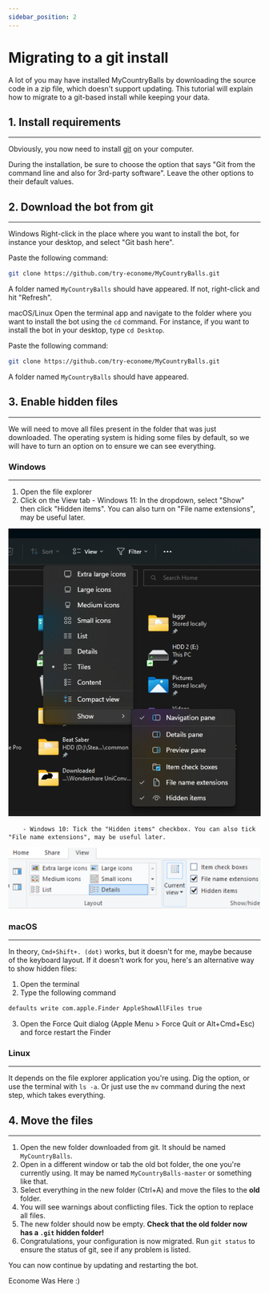 ```yaml
---
sidebar_position: 2
---
```


# Migrating to a git install

A lot of you may have installed MyCountryBalls by downloading the source code in a zip file, which doesn't support updating. This tutorial will explain how to migrate to a git-based install while keeping your data.

## 1. Install requirements
---
Obviously, you now need to install [git](https://git-scm.com/downloads) on your computer.

During the installation, be sure to choose the option that says "Git from the command line and also for 3rd-party software". Leave the other options to their default values.

## 2. Download the bot from git
---
Windows
Right-click in the place where you want to install the bot, for instance your desktop, and select "Git bash here".

Paste the following command:
```bash
git clone https://github.com/try-econome/MyCountryBalls.git
```
A folder named `MyCountryBalls` should have appeared. If not, right-click and hit "Refresh".

macOS/Linux
Open the terminal app and navigate to the folder where you want to install the bot using the `cd` command. For instance, if you want to install the bot in your desktop, type `cd Desktop`.

Paste the following command:
```bash
git clone https://github.com/try-econome/MyCountryBalls.git
```
A folder named `MyCountryBalls` should have appeared.

## 3. Enable hidden files
---
We will need to move all files present in the folder that was just downloaded. The operating system is hiding some files by default, so we will have to turn an option on to ensure we can see everything.

### Windows
---
1. Open the file explorer
2. Click on the View tab
        - Windows 11: In the dropdown, select "Show" then click "Hidden items". You can also turn on "File name extensions", may be useful later. 

![Image 1](./img/1.png)

        - Windows 10: Tick the "Hidden items" checkbox. You can also tick "File name extensions", may be useful later. 

![Image 2](./img/2.png)

### macOS
---
In theory, `Cmd+Shift+. (dot)` works, but it doesn't for me, maybe because of the keyboard layout. If it doesn't work for you, here's an alternative way to show hidden files:

1. Open the terminal
2. Type the following command
```bash
defaults write com.apple.Finder AppleShowAllFiles true
```
3. Open the Force Quit dialog (Apple Menu > Force Quit or Alt+Cmd+Esc) and force restart the Finder

### Linux
---
It depends on the file explorer application you're using. Dig the option, or use the terminal with `ls -a`. Or just use the `mv` command during the next step, which takes everything.

## 4. Move the files
---
1. Open the new folder downloaded from git. It should be named `MyCountryBalls`.
2. Open in a different window or tab the old bot folder, the one you're currently using. It may be named `MyCountryBalls-master` or something like that.
3. Select everything in the new folder (Ctrl+A) and move the files to the **old** folder.
4. You will see warnings about conflicting files. Tick the option to replace all files.
5. The new folder should now be empty. **Check that the old folder now has a `.git` hidden folder!**
6. Congratulations, your configuration is now migrated. Run `git status` to ensure the status of git, see if any problem is listed.

You can now continue by updating and restarting the bot.

Econome Was Here :)